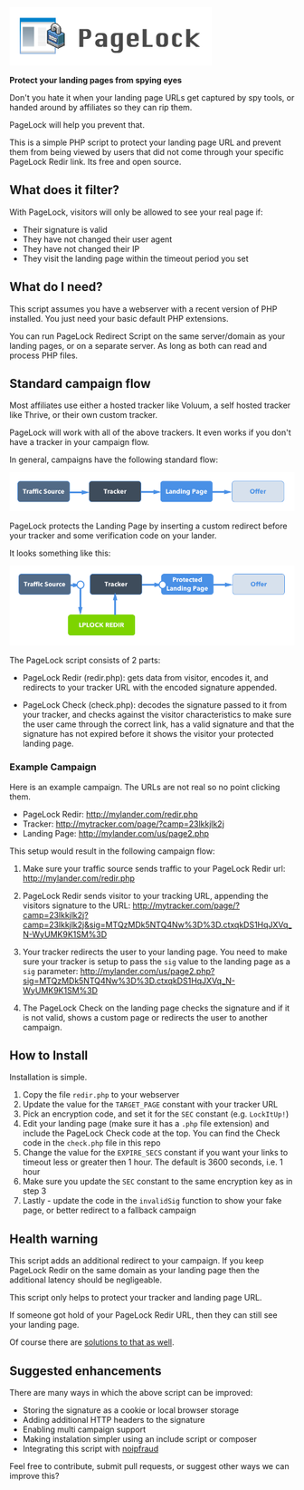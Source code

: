 ![](logo2.png)

**Protect your landing pages from spying eyes**

Don't you hate it when your landing page URLs get captured by spy tools, or handed around by affiliates so they can rip them.

PageLock will help you prevent that.

This is a simple PHP script to protect your landing page URL and prevent them from
being viewed by users that did not come through your specific PageLock Redir link. Its free and open source.


## What does it filter?

With PageLock, visitors will only be allowed to see your real page if:

* Their signature is valid
* They have not changed their user agent
* They have not changed their IP
* They visit the landing page within the timeout period you set


## What do I need?

This script assumes you have a webserver with a recent version of PHP installed. You just need your basic default PHP extensions.

You can run PageLock Redirect Script on the same server/domain as your landing pages, or on a separate server. As long as both can read and process PHP files.


## Standard campaign flow

Most affiliates use either a hosted tracker like Voluum, a self hosted tracker like Thrive, or their own custom tracker.

PageLock will work with all of the above trackers. It even works if you don't have a tracker in your campaign flow.

In general, campaigns have the following standard flow:

![](campaign1.png)

PageLock protects the Landing Page by inserting a custom redirect before your tracker and some verification code on your lander.

It looks something like this:

![](campaign2.png)

The PageLock script consists of 2 parts:

* PageLock Redir (redir.php): gets data from visitor, encodes it, and redirects to your tracker URL with the encoded signature appended.

* PageLock Check (check.php): decodes the signature passed to it from your tracker, and checks against the visitor characteristics to make sure the user came through the correct link, has a valid signature and that the signature has not expired before it shows the visitor your protected landing page.

### Example Campaign

Here is an example campaign. The URLs are not real so no point clicking them.

* PageLock Redir: http://mylander.com/redir.php
* Tracker: http://mytracker.com/page/?camp=23lkkjlk2j
* Landing Page: http://mylander.com/us/page2.php

This setup would result in the following campaign flow:

1. Make sure your traffic source sends traffic to your PageLock Redir url: http://mylander.com/redir.php

2. PageLock Redir sends visitor to your tracking URL, appending the visitors signature to the URL: http://mytracker.com/page/?camp=23lkkjlk2j?camp=23lkkjlk2j&sig=MTQzMDk5NTQ4Nw%3D%3D.ctxqkDS1HqJXVq_N-WyUMK9K1SM%3D

3. Your tracker redirects the user to your landing page. You need to make sure your tracker is setup to pass the `sig` value to the landing page as a `sig` parameter: http://mylander.com/us/page2.php?sig=MTQzMDk5NTQ4Nw%3D%3D.ctxqkDS1HqJXVq_N-WyUMK9K1SM%3D

4. The PageLock Check on the landing page checks the signature and if it is not valid, shows a custom page or redirects the user to another campaign.


## How to Install

Installation is simple.

1. Copy the file `redir.php` to your webserver
2. Update the value for the `TARGET_PAGE` constant with your tracker URL
3. Pick an encryption code, and set it for the `SEC` constant (e.g. `LockItUp!`)
4. Edit your landing page (make sure it has a `.php` file extension) and include the PageLock Check code at the top. You can find the Check code in the `check.php` file in this repo
5. Change the value for the `EXPIRE_SECS` constant if you want your links to timeout less or greater then 1 hour. The default is 3600 seconds, i.e. 1 hour
6. Make sure you update the `SEC` constant to the same encryption key as in step 3
7. Lastly - update the code in the `invalidSig` function to show your fake page, or better redirect to a fallback campaign


## Health warning

This script adds an additional redirect to your campaign. If you keep PageLock Redir on the same domain as your landing page then the additional latency should be negligeable.

This script only helps to protect your tracker and landing page URL.

If someone got hold of your PageLock Redir URL, then they can still see your landing page.

Of course there are [solutions to that as well](http://noipfraud.com).


## Suggested enhancements

There are many ways in which the above script can be improved:

* Storing the signature as a cookie or local browser storage
* Adding additional HTTP headers to the signature
* Enabling multi campaign support
* Making instalation simpler using an include script or composer
* Integrating this script with [noipfraud](http://noipfraud.com)

Feel free to contribute, submit pull requests, or suggest other ways we can improve this?
